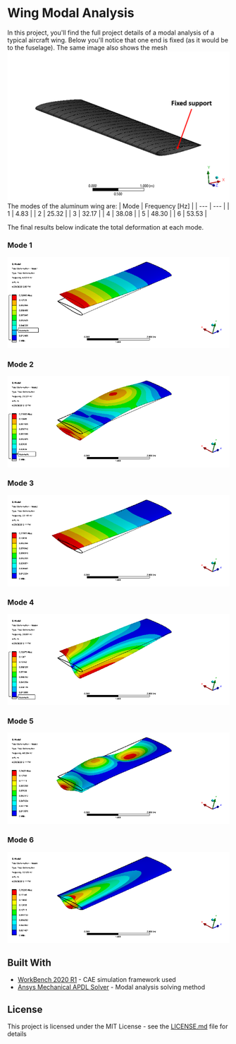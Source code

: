 # Wing Modal Analysis 
In this project, you'll find the full project details of a modal analysis of a typical aircraft wing. Below you'll notice that one end is fixed (as it would be to the fuselage). The same image also shows the mesh
![](wing_modalA_files/user_files/wingmesh_sup.png)
The modes of the aluminum wing are:
| Mode     | Frequency [Hz] |
| ---      | ---       |
| 1 | 4.83 |
| 2 | 25.32 |
| 3 | 32.17 |
| 4 | 38.08 |
| 5 | 48.30 |
| 6 | 53.53 |

The final results below indicate the total deformation at each mode. 
### Mode 1
![](wing_modalA_files/user_files/deformation_mode1.png)
### Mode 2
![](wing_modalA_files/user_files/deformation_mode2.png)
### Mode 3
![](wing_modalA_files/user_files/deformation_mode3.png)
### Mode 4
![](wing_modalA_files/user_files/deformation_mode4.png)
### Mode 5
![](wing_modalA_files/user_files/deformation_mode5.png)
### Mode 6
![](wing_modalA_files/user_files/deformation_mode6.png)

## Built With

* [WorkBench 2020 R1](https://www.ansys.com/products/platform) - CAE simulation framework used
* [Ansys Mechanical APDL Solver](https://www.ansys.com/services/training-center/structures/introduction-to-ansys-mechanical-apdl) - Modal analysis solving method

## License

This project is licensed under the MIT License - see the [LICENSE.md](LICENSE.md) file for details
